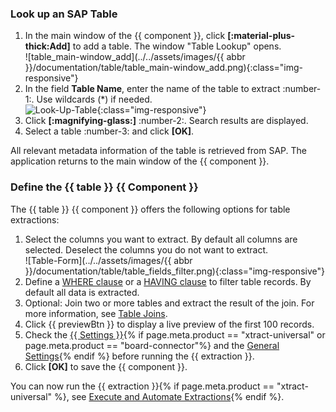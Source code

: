 

### Look up an SAP Table
1. In the main window of the {{ component }}, click **[:material-plus-thick:Add]** to add a table. The window "Table Lookup" opens.<br>
![table_main-window_add](../../assets/images/{{ abbr }}/documentation/table/table_main-window_add.png){:class="img-responsive"}
2. In the field **Table Name**, enter the name of the table to extract :number-1:. Use wildcards (*) if needed.<br>
![Look-Up-Table](../../assets/images/documentation/components/table/table_look-up.png){:class="img-responsive"}
3. Click **[:magnifying-glass:]** :number-2:. Search results are displayed.
4. Select a table :number-3: and click **[OK]**. <br>

All relevant metadata information of the table is retrieved from SAP.
The application returns to the main window of the {{ component }}.

### Define the {{ table }} {{ Component }}

The {{ table }} {{ component }} offers the following options for table extractions:

1. Select the columns you want to extract. By default all columns are selected. Deselect the columns you do not want to extract.<br>
![Table-Form](../../assets/images/{{ abbr }}/documentation/table/table_fields_filter.png){:class="img-responsive"}
2. Define a [WHERE clause](where-clause.md) or a [HAVING clause](having-clause.md) to filter table records. By default all data is extracted.
3. Optional: Join two or more tables and extract the result of the join. For more information, see [Table Joins](table-join.md).
4. Click {{ previewBtn }} to display a live preview of the first 100 records. 
5. Check the [{{ Settings }}](settings.md){% if page.meta.product == "xtract-universal" or page.meta.product == "board-connector"%} and the [General Settings](general-settings.md){% endif %} before running the {{ extraction }}.
6. Click **[OK]** to save the {{ component }}.

You can now run the {{ extraction }}{% if page.meta.product == "xtract-universal" %}, see [Execute and Automate Extractions](../execute-and-automate/index.md){% endif %}.

